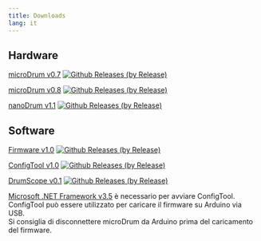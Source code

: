 ```yaml
---
title: Downloads
lang: it
---
```

## Hardware

[microDrum v0.7](https://github.com/microdrum/hardware/archive/v0.7.zip)
[![Github Releases (by Release)](https://img.shields.io/github/downloads/microdrum/hardware/v0.7/total.svg?style=plastic)](https://github.com/microdrum/hardware/archive/v0.7.zip)

[microDrum v0.8](https://github.com/microdrum/hardware/archive/v0.8.zip)
[![Github Releases (by Release)](https://img.shields.io/github/downloads/microdrum/hardware/v0.8/total.svg?style=plastic)](https://github.com/microdrum/hardware/archive/v0.8.zip)

[nanoDrum v1.1](https://github.com/microdrum/nanodrum/archive/v1.1.zip)
[![Github Releases (by Release)](https://img.shields.io/github/downloads/microdrum/nanodrum/v1.1/total.svg?style=plastic)](https://github.com/microdrum/nanodrum/archive/v1.1.zip)

## Software

[Firmware v1.0](https://github.com/microdrum/firmware/archive/v1.0.zip)
[![Github Releases (by Release)](https://img.shields.io/github/downloads/microdrum/firmware/v1.0/total.svg?style=plastic)](https://github.com/microdrum/firmware/archive/v1.0.zip)

[ConfigTool v1.0](https://github.com/microdrum/configtool/archive/v1.0.zip)
[![Github Releases (by Release)](https://img.shields.io/github/downloads/microdrum/configtool/v1.0/total.svg?style=plastic)](https://github.com/microdrum/configtool/archive/v1.0.zip)

[DrumScope v0.1](https://github.com/microdrum/drumscope/archive/v0.1.zip)
[![Github Releases (by Release)](https://img.shields.io/github/downloads/microdrum/drumscope/v0.1/total.svg?style=plastic)](https://github.com/microdrum/drumscope/archive/v0.1.zip)
<!--
[Python Executable for Windows](https://github.com/microdrum/configtool-py-win/archive/v0.1.zip)
[![Github Releases (by Release)](https://img.shields.io/github/downloads/microdrum/hardware/v0.1/total.svg?style=plastic)](https://github.com/microdrum/configtool-py-win/archive/v0.1.zip)
-->

[Microsoft .NET Framework v3.5](https://www.microsoft.com/it-it/download/details.aspx?id=21)
è necessario per avviare ConfigTool.<br>
ConfigTool può essere utilizzato per caricare il firmware su Arduino via USB.<br>
Si consiglia di disconnettere microDrum da Arduino prima del caricamento del
firmware.
